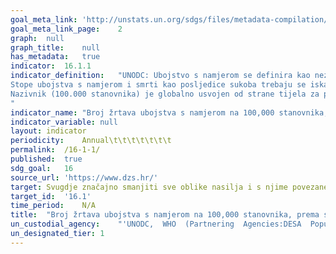 ```yaml
---	
goal_meta_link:	'http://unstats.un.org/sdgs/files/metadata-compilation/Metadata-Goal-16.pdf'
goal_meta_link_page:	2
graph:	null
graph_title:	null
has_metadata:	true
indicator:	16.1.1
indicator_definition:	"UNODC: Ubojstvo s namjerom se definira kao nezakonita smrt nanesena od strane osobe sa namjerom da prouzroči smrt ili nanese ozbiljne ozljede (Izvor: Ured Ujedinjenih naroda za drogu i kriminal- International  Classification  of  Crime  for  Statistical  Purposes,  ICCS  2015); stopa je definirana kao ukupni broj žrtava ubojstva s namjerom podijeljen sa ukupnim brojem stanovnika, izražen na 100,000 stanovnika. Iz Cilja  16  TST  Radne grupe: ovaj kompozitni indikator sastavljen je od dva parametra, smrti kao posljedice ubojstva s namjerom i smrti kao posljedice sukoba u svrhu mjerenja /mira/ uvažavajući cilj 1 / „Svugdje značajno smanjiti sve oblike nasilja i s nasiljem povezane smrti./“ 
Stope ubojstva s namjerom i smrti kao posljedice sukoba trebaju se iskazivati odvojeno jer bi njihovo spajanje u jedan indikator moglo dovesti do miješanja dva zasebna fenomena s različitim uzrocima kao i različite stupnjeve preciznosti kod mjerenja. Ipak, oni su međusobno korisni jer se nadopunjuju, isključivi su i ne preklapaju se (npr. njihovo spajanje ne udvostručuje nasilne smrti). Ubojstvo s namjerom se definira kao nezakonita smrt nanesena od strane osobe sa namjerom da prouzroči smrt ili nanese ozbiljne ozljede (Izvor:  Ured Ujedinjenih naroda za drogu i kriminal- International  Classification  of  Crime  for  Statistical  Purposes,  ICCS  2015). Preporuka ICCS-a je da ubojstvo s namjerom uključuje: / ubojstvo/  ubojstvo iz časti/ ozbiljan napad koje je doveo do smrti/ smrt kao posljedicu terorizma/ ubojstvo povezano sa mirazom/ ubojstvo žena/ ubojstvo djece /  ubojstvo na mah/ smaknuća bez provedbe sudskog postupka/ ubojstva uzrokovana prekomjernom silom od strane tijela za provedbu zakona/ službeno potvrđene smrti koje se odnose na smrti uzrokovane sukobom zaraćenih strana, uključujući, ali ne ograničavajući se na, one uzrokovane tradicionalnim sukobima  i bombardiranjem (smrti povezane sa bitkama ). Pojam „smrt u sukobu“ je širi nego pojam „smrt povezana sa bitkom“ jer uključuje ubojstva koja se odnose na ratne zločine, kao što su ciljanje civila ili vojne napade, ubojstva povezana sa sukobom (ali nisu praćena borbom između zaraćenih strana) kao što su jednostrana ubojstva, pogromi i genocidi. Slijedeći definiciju ICCS-a, smrti koje su rezultat terorizma trebaju biti uključena u ubojstva s namjerom. Za ubojstva s namjerom i smrti u sukobu, stope su definirane kao ukupni broj umrlih u kalendarskoj godini podijeljene s ukupnim brojem stanovnika u toj godini, izražene na 100,000 stanovnika.
Nazivnik (100.000 stanovnika) je globalno usvojen od strane tijela za provedbu zakona kao standard za usporedivo mjerenje.
"
indicator_name:	"Broj žrtava ubojstva s namjerom na 100,000 stanovnika, prema spolu i starosti"
indicator_variable:	null
layout:	indicator
periodicity:	Annual\t\t\t\t\t\t\t
permalink:	/16-1-1/
published:	true
sdg_goal:	16
source_url:	'https://www.dzs.hr/'
target:	Svugdje značajno smanjiti sve oblike nasilja i s njime povezane stope smrtnosti
target_id:	'16.1'
time_period:	N/A
title:	"Broj žrtava ubojstva s namjerom na 100,000 stanovnika, prema spolu i starosti"
un_custodial_agency:	"'UNODC,  WHO  (Partnering  Agencies:DESA  Population  Division)'"
un_designated_tier:	1
---	
```

